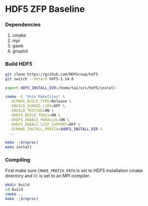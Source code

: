 # HDF5 ZFP Baseline

### Dependencies

1. cmake  
2. mpi
3. gawk
4. gnuplot

### Build HDF5

```bash
git clone https://github.com/HDFGroup/hdf5
git switch --detach hdf5-1.14.6

export HDF5_INSTALL_DIR=/home/ta1/src/hdf5/install

cmake -G "Unix Makefiles" \
  -DCMAKE_BUILD_TYPE=Release \
  -DBUILD_SHARED_LIBS=OFF \
  -DBUILD_TESTING=ON \
  -DHDF5_BUILD_TOOLS=ON \
  -DHDF5_ENABLE_PARALLEL=ON \
  -DHDF5_ENABLE_SZIP_SUPPORT=OFF \
  -DCMAKE_INSTALL_PREFIX=$HDF5_INSTALL_DIR \
  ..

make -j$(nproc)
make install
```

### Compiling

First make sure `CMAKE_PREFIX_PATH` is set to HDF5 installation cmake directory and `CC` is set to an MPI compiler.

```bash
mkdir build
cd build
cmake ..
make -j$(nproc)
```
